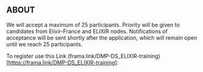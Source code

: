 ## ABOUT

We will accept a maximum of 25 participants. Priority will be given to candidates from Elixir-France and ELIXIR nodes. Notifications of acceptance will be sent shortly after the application, which will remain open until we reach 25 participants.

To register use this Link (frama.link/DMP-DS_ELIXIR-training)[https://frama.link/DMP-DS_ELIXIR-training]:
